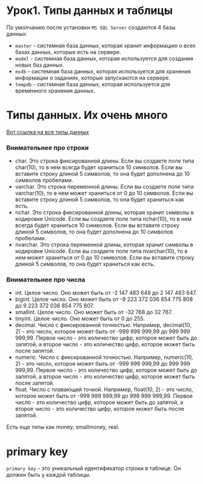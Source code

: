 # Урок1. Типы данных и таблицы

По умолчанию после установки `MS SQL Server` создаются 4 базы данных:

- `master` - системная база данных, которая хранит информацию о всех базах данных, которые есть на сервере.
- `model` - системная база данных, которая используется для создания новых баз данных.
- `msdb` - системная база данных, которая используется для хранения информации о заданиях, которые запускаются на сервере.
- `tempdb` - системная база данных, которая используется для временного хранения данных.

# Типы данных. Их очень много

[Вот ссылка на все типы данных](https://www.w3schools.com/sql/sql_datatypes.asp)

### Внимательнее про строки

- char. Это строка фиксированной длины. Если вы создаете поле типа char(10), то в нем всегда будет храниться 10 символов. Если вы вставите строку длиной 5 символов, то она будет дополнена до 10 символов пробелами.
- varchar. Это строка переменной длины. Если вы создаете поле типа varchar(10), то в нем может храниться от 0 до 10 символов. Если вы вставите строку длиной 5 символов, то она будет храниться как есть.
- nchar. Это строка фиксированной длины, которая хранит символы в кодировке Unicode. Если вы создаете поле типа nchar(10), то в нем всегда будет храниться 10 символов. Если вы вставите строку длиной 5 символов, то она будет дополнена до 10 символов пробелами.
- nvarchar. Это строка переменной длины, которая хранит символы в кодировке Unicode. Если вы создаете поле типа nvarchar(10), то в нем может храниться от 0 до 10 символов. Если вы вставите строку длиной 5 символов, то она будет храниться как есть.

### Внимательнее про числа

- int. Целое число. Оно может быть от -2 147 483 648 до 2 147 483 647.
- bigint. Целое число. Оно может быть от -9 223 372 036 854 775 808 до 9 223 372 036 854 775 807.
- smallint. Целое число. Оно может быть от -32 768 до 32 767.
- tinyint. Целое число. Оно может быть от 0 до 255.
- decimal. Число с фиксированной точностью. Например, decimal(10, 2) - это число, которое может быть от -999 999 999,99 до 999 999 999,99. Первое число - это количество цифр, которое может быть до запятой, а второе число - это количество цифр, которое может быть после запятой.
- numeric. Число с фиксированной точностью. Например, numeric(10, 2) - это число, которое может быть от -999 999 999,99 до 999 999 999,99. Первое число - это количество цифр, которое может быть до запятой, а второе число - это количество цифр, которое может быть после запятой.
- float. Число с плавающей точкой. Например, float(10, 2) - это число, которое может быть от -999 999 999,99 до 999 999 999,99. Первое число - это количество цифр, которое может быть до запятой, а второе число - это количество цифр, которое может быть после запятой.

Есть еще типы как money, smallmoney, real. 


# primary key

`primary key` - это уникальный идентификатор строки в таблице. Он должен быть у каждой таблицы.





